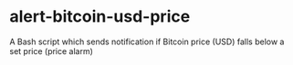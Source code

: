 # alert-bitcoin-usd-price
A Bash script which sends notification if Bitcoin price (USD) falls below a set price (price alarm)
